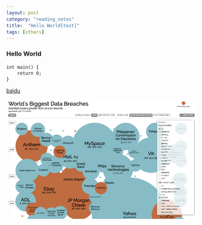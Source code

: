 ```yaml
---
layout: post
category: "reading_notes"
title:  "Hello World[test]"
tags: [others]
---
```

### Hello World 

```
int main() {
    return 0;
}
```

[baidu](http://www.baidu.com)

<a href='http://www.baidu.com'>
    <img src="images/posts/2017-03-07/breaches.png">
</a>
